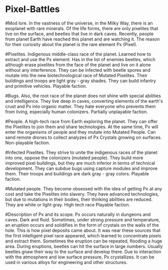 # Pixel-Battles
#Mod lore.
In the vastness of the universe, in the Milky Way, there is an exoplanet with rare minerals.
Of the life forms, there are only pixelites that live on the surface, and beetles that live in dark caves.
Recently, people from planet Earth have reached this planet and are watching it. The reason for their curiosity about the planet is the rare element Px (Pixel).

#Pixelites.
Indigenous middle-class race of the planet. Learned how to extract and use the Px element.
Has in the list of enemies beetles, which although erase pixelites from the face of the planet and live on it alone without any interference.
They can be infected with beetle spores and mutate into the new biotechnological race of Mutated Pixelites.
Their buildings and troops are light gray - gray shades.
They can build infantry and primitive vehicles.
Playable faction.

#Bugs.
Also, the root race of the planet does not shine with special abilities and intelligence.
They live deep in caves, converting elements of the earth's crust and Px into organic matter.
They hate everyone who prevents them from living, especially human colonizers.
Partially unplayable faction.

#People.
A high-tech race from Earth exploring the planet. They can offer the Pixelites to join them and share technologies. At the same time, Px will enter the organisms of people and they mutate into Mutated People.
Can send remote drones to collect analyzes of Px Crystals growing on surfaces.
Non-playable faction.

#Infected Pixelites.
They strive to unite the indigenous races of the planet into one, oppose the colonizers (mutated people).
They build more improved pixel buildings, but they are much inferior in terms of technical development.
They can subdue bugs using capture modules and improve them.
Their troops and buildings are dark gray - gray colors.
Playable faction.
 
#Mutated people.
They become obsessed with the idea of ​​getting Px at any cost and take the Pixelites into slavery.
They have advanced technologies, but due to mutations in their bodies, their thinking abilities are reduced.
They are white or light gray.
High tech race
Playable faction.

#Description of Px and its scope.
Px occurs naturally in dungeons and caves. Dark and fluid.
Sometimes, under strong pressure and temperature, an eruption occurs and solidifies in the form of crystals on the walls of the hole. This is how pixel deposits came about.
It was near these sources that the first intelligent pixel race appeared, which learned to concentrate pixels and extract them.
Sometimes the eruption can be repeated, flooding a huge area.
During eruptions, beetles can hit the surface in large numbers. Usually beetles gnaw their way to the surface and develop there.
Due to interaction with the atmosphere and low surface pressure, Px crystallizes.
It can be used in various alloys for engineering and other structures.
